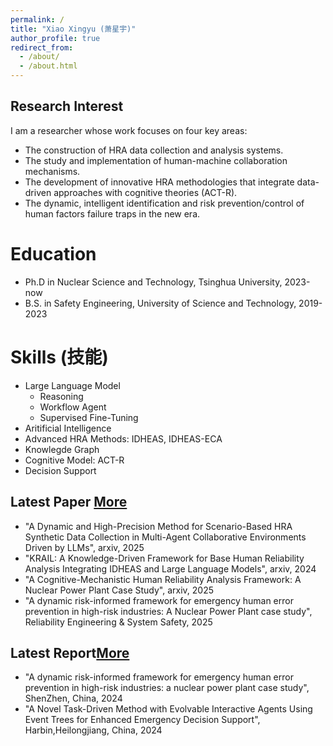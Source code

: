 ```yaml
---
permalink: /
title: "Xiao Xingyu (萧星宇)"
author_profile: true
redirect_from: 
  - /about/
  - /about.html
---
```



## Research Interest
I am a researcher whose work focuses on four key areas:
* The construction of HRA data collection and analysis systems.
* The study and implementation of human-machine collaboration mechanisms.
* The development of innovative HRA methodologies that integrate data-driven approaches with cognitive theories (ACT-R).
* The dynamic, intelligent identification and risk prevention/control of human factors failure traps in the new era.


Education
======
* Ph.D in Nuclear Science and Technology, Tsinghua University, 2023-now
* B.S. in Safety Engineering, University of Science and Technology, 2019-2023

Skills (技能)
======
* Large Language Model
  * Reasoning
  * Workflow Agent
  * Supervised Fine-Tuning
* Aritificial Intelligence
* Advanced HRA Methods: IDHEAS, IDHEAS-ECA
* Knowlegde Graph
* Cognitive Model: ACT-R
* Decision Support



## Latest Paper [More](/publications/)
* "A Dynamic and High-Precision Method for Scenario-Based HRA Synthetic Data Collection in Multi-Agent Collaborative Environments Driven by LLMs", arxiv, 2025
* "KRAIL: A Knowledge-Driven Framework for Base Human Reliability Analysis Integrating IDHEAS and Large Language Models", arxiv, 2024
* "A Cognitive-Mechanistic Human Reliability Analysis Framework: A Nuclear Power Plant Case Study", arxiv, 2025
* "A dynamic risk-informed framework for emergency human error prevention in high-risk industries: A Nuclear Power Plant case study", Reliability Engineering & System Safety, 2025






## Latest Report[More](/talks/)
* "A dynamic risk-informed framework for emergency human error prevention in high-risk industries: a nuclear power plant case study", ShenZhen, China, 2024
* "A Novel Task-Driven Method with Evolvable Interactive Agents Using Event Trees for Enhanced Emergency Decision Support", Harbin,Heilongjiang, China, 2024


<!-- [完整简历](/cv/) -->